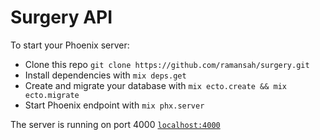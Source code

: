 # Surgery API

To start your Phoenix server:

  * Clone this repo `git clone https://github.com/ramansah/surgery.git`
  * Install dependencies with `mix deps.get`
  * Create and migrate your database with `mix ecto.create && mix ecto.migrate`
  * Start Phoenix endpoint with `mix phx.server`

The server is running on port 4000 [`localhost:4000`](http://localhost:4000)

